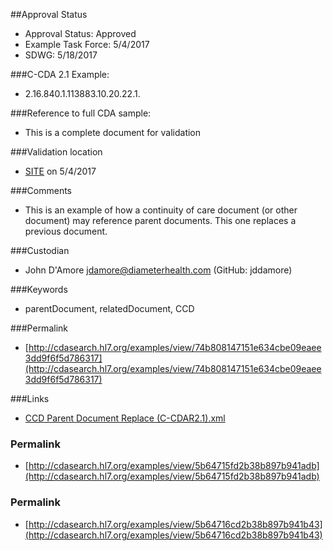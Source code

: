 ##Approval Status 

* Approval Status: Approved
* Example Task Force: 5/4/2017
* SDWG: 5/18/2017

###C-CDA 2.1 Example: 
* 2.16.840.1.113883.10.20.22.1.

###Reference to full CDA sample:
* This is a complete document for validation

###Validation location

* [SITE](https://sitenv.org/sandbox-ccda/ccda-validator) on 5/4/2017

###Comments
* This is an example of how a continuity of care document (or other document) may reference parent documents. This one replaces a previous document. 

###Custodian
* John D'Amore jdamore@diameterhealth.com (GitHub: jddamore)

###Keywords

* parentDocument, relatedDocument, CCD


###Permalink 

* [http://cdasearch.hl7.org/examples/view/74b808147151e634cbe09eaee3dd9f6f5d786317](http://cdasearch.hl7.org/examples/view/74b808147151e634cbe09eaee3dd9f6f5d786317)

###Links 

* [CCD Parent Document Replace (C-CDAR2.1).xml](https://github.com/HL7/C-CDA-Examples/tree/master/General/Parent%20Document%20Replace%20Relationship/CCD%20Parent%20Document%20Replace%20%28C-CDAR2.1%29.xml)


### Permalink 

* [http://cdasearch.hl7.org/examples/view/5b64715fd2b38b897b941adb](http://cdasearch.hl7.org/examples/view/5b64715fd2b38b897b941adb)

### Permalink 

* [http://cdasearch.hl7.org/examples/view/5b64716cd2b38b897b941b43](http://cdasearch.hl7.org/examples/view/5b64716cd2b38b897b941b43)